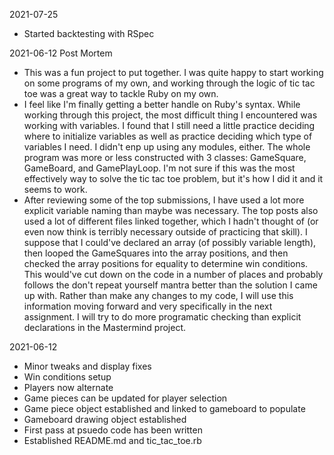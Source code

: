 2021-07-25
- Started backtesting with RSpec

2021-06-12 Post Mortem
- This was a fun project to put together. I was quite happy to start working on some programs of my own, and working through the logic of tic tac toe was a great way to tackle Ruby on my own. 
- I feel like I'm finally getting a better handle on Ruby's syntax. While working through this project, the most difficult thing I encountered was working with variables. I found that I still need a little practice deciding where to initialize variables as well as practice deciding which type of variables I need. I didn't enp up using any modules, either. The whole program was more or less constructed with 3 classes: GameSquare, GameBoard, and GamePlayLoop. I'm not sure if this was the most effectively way to solve the tic tac toe problem, but it's how I did it and it seems to work.
- After reviewing some of the top submissions, I have used a lot more explicit variable naming than maybe was necessary. The top posts also used a lot of different files linked together, which I hadn't thought of (or even now think is terribly necessary outside of practicing that skill). I suppose that I could've declared an array (of possibly variable length), then looped the GameSquares into the array positions, and then checked the array positions for equality to determine win conditions. This would've cut down on the code in a number of places and probably follows the don't repeat yourself mantra better than the solution I came up with. Rather than make any changes to my code, I will use this information moving forward and very specifically in the next assignment. I will try to do more programatic checking than explicit declarations in the Mastermind project. 

2021-06-12
- Minor tweaks and display fixes
- Win conditions setup
- Players now alternate
- Game pieces can be updated for player selection
- Game piece object established and linked to gameboard to populate
- Gameboard drawing object established
- First pass at psuedo code has been written
- Established README.md and tic_tac_toe.rb